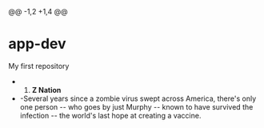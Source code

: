 @@ -1,2 +1,4 @@
 # app-dev
 My first repository
+ 1. **Z Nation**
+ -Several years since a zombie virus swept across America, there's only one person -- who goes by just Murphy -- known to have survived the infection -- the world's last hope at creating a vaccine. 
